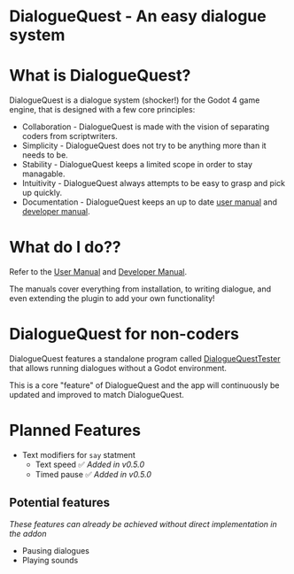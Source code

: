 # DialogueQuest - An easy dialogue system

# What is DialogueQuest?

DialogueQuest is a dialogue system (shocker!) for the Godot 4 game engine, that is designed with a few core principles:

- Collaboration - DialogueQuest is made with the vision of separating coders from scriptwriters.
- Simplicity - DialogueQuest does not try to be anything more than it needs to be.
- Stability - DialogueQuest keeps a limited scope in order to stay managable.
- Intuitivity - DialogueQuest always attempts to be easy to grasp and pick up quickly.
- Documentation - DialogueQuest keeps an up to date [user manual](docs/user_manual.pdf) and [developer manual](docs/developer_manual.pdf).

# What do I do??

Refer to the [User Manual](docs/user_manual.pdf) and [Developer Manual](docs/developer_manual.pdf).

The manuals cover everything from installation, to writing dialogue, and even extending the plugin to add your own functionality!

# DialogueQuest for non-coders

DialogueQuest features a standalone program called [DialogueQuestTester](https://github.com/hohfchns/DialogueQuestTester) that allows running dialogues without a Godot environment.

This is a core "feature" of DialogueQuest and the app will continuously be updated and improved to match DialogueQuest.

# Planned Features

- Text modifiers for `say` statment
    - Text speed ✅ *Added in v0.5.0*
    - Timed pause ✅ *Added in v0.5.0*

## Potential features

*These features can already be achieved without direct implementation in the addon*

- Pausing dialogues
- Playing sounds


